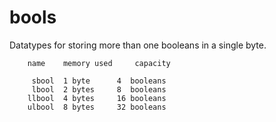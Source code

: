 # bools
Datatypes for storing more than one booleans in a single byte.  

```
	name 	memory used 	capacity

	 sbool 	1 byte 		4  booleans
	 lbool 	2 bytes 	8  booleans
	llbool 	4 bytes 	16 booleans
	ulbool 	8 bytes 	32 booleans
```
